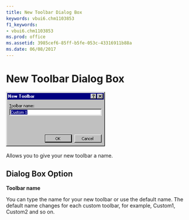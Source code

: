 ```yaml
---
title: New Toolbar Dialog Box
keywords: vbui6.chm1103853
f1_keywords:
- vbui6.chm1103853
ms.prod: office
ms.assetid: 3985cef6-85ff-b5fe-053c-43316911b88a
ms.date: 06/08/2017
---
```



# New Toolbar Dialog Box


![New toolbar dialog box](../../../images/newtbr_ZA01201633.gif)



Allows you to give your new toolbar a name.

## Dialog Box Option

 **Toolbar name**

You can type the name for your new toolbar or use the default name. The default name changes for each custom toolbar, for example, Custom1, Custom2 and so on.


